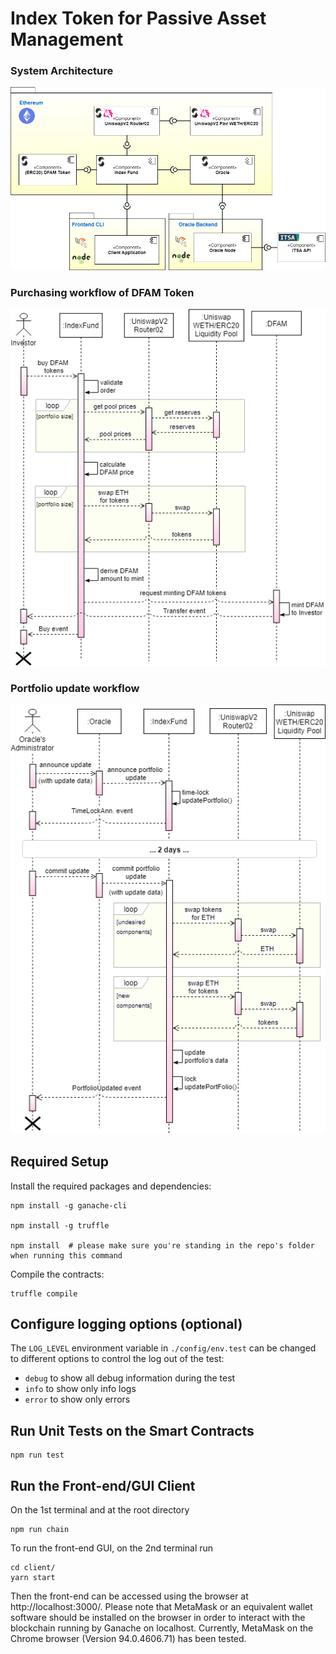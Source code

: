 # Index Token for Passive Asset Management

### System Architecture

![System Overview](./docs/system-architecture.png)

### Purchasing workflow of DFAM Token

![Purchase Workflow](./docs/seq_investment.png)

### Portfolio update workflow

![Update Workflow](./docs/seq_update.png)

## Required Setup
Install the required packages and dependencies:

```console
npm install -g ganache-cli

npm install -g truffle

npm install  # please make sure you're standing in the repo's folder when running this command
```

Compile the contracts:

```console
truffle compile
```

## Configure logging options (optional)
The `LOG_LEVEL` environment variable in `./config/env.test` can be changed to different options to control the log out of the test:
- `debug` to show all debug information during the test
- `info` to show only info logs
- `error` to show only errors

## Run Unit Tests on the Smart Contracts

```console
npm run test
```


## Run the Front-end/GUI Client

On the 1st terminal and at the root directory
```console
npm run chain
```

To run the front-end GUI, on the 2nd terminal run
```console
cd client/
yarn start
```

Then the front-end can be accessed using the browser at http://localhost:3000/. Please note that MetaMask or an equivalent wallet software should be installed on the browser in order to interact with the blockchain running by Ganache on localhost. Currently, MetaMask on the Chrome browser (Version 94.0.4606.71) has been tested.
